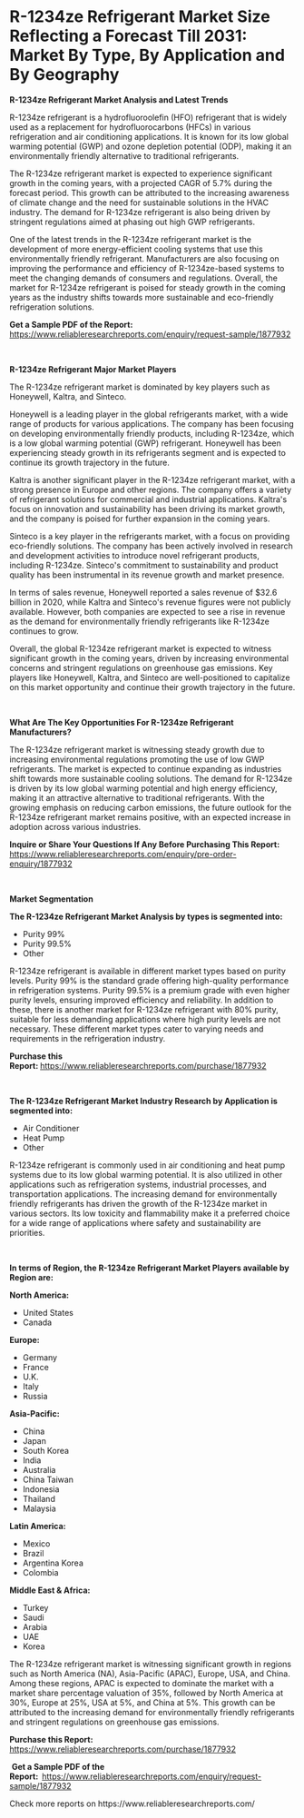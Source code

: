 <p><h1>R-1234ze Refrigerant Market Size Reflecting a Forecast Till 2031: Market By Type, By Application and By Geography</h1></p><p><strong>R-1234ze Refrigerant Market Analysis and Latest Trends</strong></p>
<p><p>R-1234ze refrigerant is a hydrofluoroolefin (HFO) refrigerant that is widely used as a replacement for hydrofluorocarbons (HFCs) in various refrigeration and air conditioning applications. It is known for its low global warming potential (GWP) and ozone depletion potential (ODP), making it an environmentally friendly alternative to traditional refrigerants.</p><p>The R-1234ze refrigerant market is expected to experience significant growth in the coming years, with a projected CAGR of 5.7% during the forecast period. This growth can be attributed to the increasing awareness of climate change and the need for sustainable solutions in the HVAC industry. The demand for R-1234ze refrigerant is also being driven by stringent regulations aimed at phasing out high GWP refrigerants.</p><p>One of the latest trends in the R-1234ze refrigerant market is the development of more energy-efficient cooling systems that use this environmentally friendly refrigerant. Manufacturers are also focusing on improving the performance and efficiency of R-1234ze-based systems to meet the changing demands of consumers and regulations. Overall, the market for R-1234ze refrigerant is poised for steady growth in the coming years as the industry shifts towards more sustainable and eco-friendly refrigeration solutions.</p></p>
<p><strong>Get a Sample PDF of the Report:&nbsp;</strong> <a href="https://www.reliableresearchreports.com/enquiry/request-sample/1877932">https://www.reliableresearchreports.com/enquiry/request-sample/1877932</a></p>
<p>&nbsp;</p>
<p><strong>R-1234ze Refrigerant Major Market Players</strong></p>
<p><p>The R-1234ze refrigerant market is dominated by key players such as Honeywell, Kaltra, and Sinteco. </p><p>Honeywell is a leading player in the global refrigerants market, with a wide range of products for various applications. The company has been focusing on developing environmentally friendly products, including R-1234ze, which is a low global warming potential (GWP) refrigerant. Honeywell has been experiencing steady growth in its refrigerants segment and is expected to continue its growth trajectory in the future.</p><p>Kaltra is another significant player in the R-1234ze refrigerant market, with a strong presence in Europe and other regions. The company offers a variety of refrigerant solutions for commercial and industrial applications. Kaltra's focus on innovation and sustainability has been driving its market growth, and the company is poised for further expansion in the coming years.</p><p>Sinteco is a key player in the refrigerants market, with a focus on providing eco-friendly solutions. The company has been actively involved in research and development activities to introduce novel refrigerant products, including R-1234ze. Sinteco's commitment to sustainability and product quality has been instrumental in its revenue growth and market presence.</p><p>In terms of sales revenue, Honeywell reported a sales revenue of $32.6 billion in 2020, while Kaltra and Sinteco's revenue figures were not publicly available. However, both companies are expected to see a rise in revenue as the demand for environmentally friendly refrigerants like R-1234ze continues to grow.</p><p>Overall, the global R-1234ze refrigerant market is expected to witness significant growth in the coming years, driven by increasing environmental concerns and stringent regulations on greenhouse gas emissions. Key players like Honeywell, Kaltra, and Sinteco are well-positioned to capitalize on this market opportunity and continue their growth trajectory in the future.</p></p>
<p>&nbsp;</p>
<p><strong>What Are The Key Opportunities For R-1234ze Refrigerant Manufacturers?</strong></p>
<p><p>The R-1234ze refrigerant market is witnessing steady growth due to increasing environmental regulations promoting the use of low GWP refrigerants. The market is expected to continue expanding as industries shift towards more sustainable cooling solutions. The demand for R-1234ze is driven by its low global warming potential and high energy efficiency, making it an attractive alternative to traditional refrigerants. With the growing emphasis on reducing carbon emissions, the future outlook for the R-1234ze refrigerant market remains positive, with an expected increase in adoption across various industries.</p></p>
<p><strong>Inquire or Share Your Questions If Any Before Purchasing This Report:</strong> <a href="https://www.reliableresearchreports.com/enquiry/pre-order-enquiry/1877932">https://www.reliableresearchreports.com/enquiry/pre-order-enquiry/1877932</a></p>
<p>&nbsp;</p>
<p><strong>Market Segmentation</strong></p>
<p><strong>The R-1234ze Refrigerant Market Analysis by types is segmented into:</strong></p>
<p><ul><li>Purity 99%</li><li>Purity 99.5%</li><li>Other</li></ul></p>
<p><p>R-1234ze refrigerant is available in different market types based on purity levels. Purity 99% is the standard grade offering high-quality performance in refrigeration systems. Purity 99.5% is a premium grade with even higher purity levels, ensuring improved efficiency and reliability. In addition to these, there is another market for R-1234ze refrigerant with 80% purity, suitable for less demanding applications where high purity levels are not necessary. These different market types cater to varying needs and requirements in the refrigeration industry.</p></p>
<p><strong>Purchase this Report:&nbsp;</strong><a href="https://www.reliableresearchreports.com/purchase/1877932">https://www.reliableresearchreports.com/purchase/1877932</a></p>
<p>&nbsp;</p>
<p><strong>The R-1234ze Refrigerant Market Industry Research by Application is segmented into:</strong></p>
<p><ul><li>Air Conditioner</li><li>Heat Pump</li><li>Other</li></ul></p>
<p><p>R-1234ze refrigerant is commonly used in air conditioning and heat pump systems due to its low global warming potential. It is also utilized in other applications such as refrigeration systems, industrial processes, and transportation applications. The increasing demand for environmentally friendly refrigerants has driven the growth of the R-1234ze market in various sectors. Its low toxicity and flammability make it a preferred choice for a wide range of applications where safety and sustainability are priorities.</p></p>
<p>&nbsp;</p>
<p><strong>In terms of Region, the R-1234ze Refrigerant Market Players available by Region are:</strong></p>
<p>
    <p> <strong> North America: </strong>
        <ul>
            <li>United States</li>
            <li>Canada</li>
        </ul>
        </p> 
    <p> <strong> Europe: </strong>
        <ul>
            <li>Germany</li>
            <li>France</li>
            <li>U.K.</li>
            <li>Italy</li>
            <li>Russia</li>
        </ul>
        </p> 
    <p> <strong> Asia-Pacific: </strong>
        <ul>
            <li>China</li>
            <li>Japan</li>
            <li>South Korea</li>
            <li>India</li>
            <li>Australia</li>
            <li>China Taiwan</li>
            <li>Indonesia</li>
            <li>Thailand</li>
            <li>Malaysia</li>
        </ul>
        </p> 
    <p> <strong> Latin America: </strong>
        <ul>
            <li>Mexico</li>
            <li>Brazil</li>
            <li>Argentina Korea</li>
            <li>Colombia</li>
        </ul>
        </p> 
    <p> <strong> Middle East & Africa: </strong>
        <ul>
            <li>Turkey</li>
            <li>Saudi</li>
            <li>Arabia</li>
            <li>UAE</li>
            <li>Korea</li>
        </ul>
    </p>
    </p>
<p><p>The R-1234ze refrigerant market is witnessing significant growth in regions such as North America (NA), Asia-Pacific (APAC), Europe, USA, and China. Among these regions, APAC is expected to dominate the market with a market share percentage valuation of 35%, followed by North America at 30%, Europe at 25%, USA at 5%, and China at 5%. This growth can be attributed to the increasing demand for environmentally friendly refrigerants and stringent regulations on greenhouse gas emissions.</p></p>
<p><strong>Purchase this Report: </strong><a href="https://www.reliableresearchreports.com/purchase/1877932">https://www.reliableresearchreports.com/purchase/1877932</a></p>
<p>&nbsp;<strong>Get a Sample PDF of the Report:&nbsp;&nbsp;</strong><a href="https://www.reliableresearchreports.com/enquiry/request-sample/1877932">https://www.reliableresearchreports.com/enquiry/request-sample/1877932</a></p>
<p><strong></strong></p>
<p>Check more reports on https://www.reliableresearchreports.com/</p>